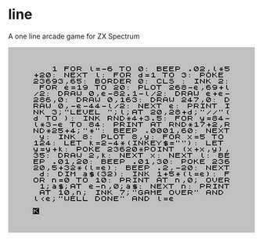# line
A one line arcade game for ZX Spectrum

![Program Listing](images/listing.png "Program Listing")
